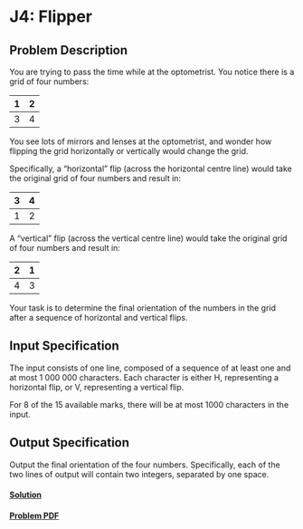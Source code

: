 # J4: Flipper

## Problem Description
You are trying to pass the time while at the optometrist. You notice there is a grid of four numbers:

| 1 | 2 |
| - | - |
| 3 | 4 |

You see lots of mirrors and lenses at the optometrist, and wonder how flipping the grid horizontally
or vertically would change the grid.

Specifically, a “horizontal” flip (across the horizontal centre line) would take the original grid of
four numbers and result in:

| 3 | 4 |
| - | - |
| 1 | 2 |

A “vertical” flip (across the vertical centre line) would take the original grid of four numbers and
result in:

| 2 | 1 |
| - | - |
| 4 | 3 |

Your task is to determine the final orientation of the numbers in the grid after a sequence of horizontal and vertical flips.

## Input Specification
The input consists of one line, composed of a sequence of at least one and at most 1 000 000
characters. Each character is either H, representing a horizontal flip, or V, representing a vertical
flip.

For 8 of the 15 available marks, there will be at most 1000 characters in the input.


## Output Specification
Output the final orientation of the four numbers. Specifically, each of the two lines of output will
contain two integers, separated by one space.

#### [Solution](./main.py)
#### [Problem PDF](https://www.cemc.uwaterloo.ca/contests/computing/2019/stage%201/juniorEF.pdf)